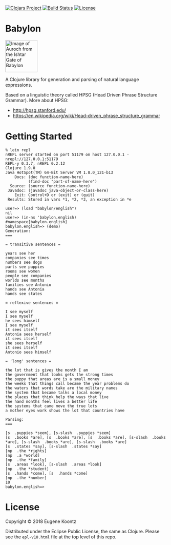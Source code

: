 [![Clojars Project](https://img.shields.io/clojars/v/babylon.svg)](https://clojars.org/babylon)
[![Build Status](https://secure.travis-ci.org/ekoontz/babylon.png?branch=master)](http://travis-ci.org/ekoontz/babylon)
[![License](https://img.shields.io/badge/License-EPL%201.0-red.svg)](https://opensource.org/licenses/EPL-1.0)

# Babylon

<div>
  <a href="https://en.wikipedia.org/wiki/Ishtar_Gate">
    <img alt="Image of Auroch from the Ishtar Gate of Babylon" 
         src="https://www.ancient.eu/uploads/images/738.jpg?v=1485682813" height="100">
  </a>
</div>

A Clojure library for generation and parsing of natural language expressions.

Based on a linguistic theory called HPSG (Head Driven Phrase Structure Grammar). More about HPSG:

- http://hpsg.stanford.edu/
- https://en.wikipedia.org/wiki/Head-driven_phrase_structure_grammar

# Getting Started

```
% lein repl
nREPL server started on port 51179 on host 127.0.0.1 - nrepl://127.0.0.1:51179
REPL-y 0.3.7, nREPL 0.2.12
Clojure 1.9.0
Java HotSpot(TM) 64-Bit Server VM 1.8.0_121-b13
    Docs: (doc function-name-here)
          (find-doc "part-of-name-here")
  Source: (source function-name-here)
 Javadoc: (javadoc java-object-or-class-here)
    Exit: Control+D or (exit) or (quit)
 Results: Stored in vars *1, *2, *3, an exception in *e

user=> (load "babylon/english")
nil
user=> (in-ns 'babylon.english)
#namespace[babylon.english]
babylon.english=> (demo)
Generation:
===

= transitive sentences =

years see her
companies see times
numbers see dogs
parts see puppies
rooms see women
people see companies
worlds see months
families see Antonio
hands see Antonia
hands see states

= reflexive sentences =

I see myself
I see myself
he sees himself
I see myself
it sees itself
Antonia sees herself
it sees itself
she sees herself
it sees itself
Antonio sees himself

= 'long' sentences =

the lot that is gives the month I am
the government that looks gets the strong times
the puppy that areas are is a small money
the weeks that things call became the year problems do
the waters that words take are the military names
the system that became talks a local money
the places that think help the ways that live
the hand months feel lives a better life
the systems that came move the true lots
a mother eyes work shows the lot that countries have

Parsing:
===

[s  .puppies *seem], [s-slash  .puppies *seem]
[s  .books *are], [s  .books *are], [s  .books *are], [s-slash  .books *are], [s-slash  .books *are], [s-slash  .books *are]
[s  .states *say], [s-slash  .states *say]
[np  .the *rights]
[np  .a *world]
[np  .the *family]
[s  .areas *look], [s-slash  .areas *look]
[np  .the *student]
[s  .hands *come], [s  .hands *come]
[np  .the *number]
10
babylon.english=>
```

# License

Copyright © 2018 Eugene Koontz

Distributed under the Eclipse Public License, the same as Clojure.
Please see the `epl-v10.html` file at the top level of this repo.
